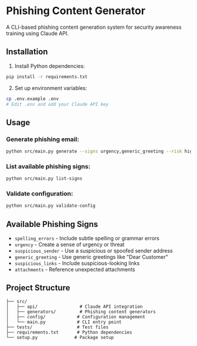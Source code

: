 # Phishing Content Generator

A CLI-based phishing content generation system for security awareness training using Claude API.

## Installation

1. Install Python dependencies:
```bash
pip install -r requirements.txt
```

2. Set up environment variables:
```bash
cp .env.example .env
# Edit .env and add your Claude API key
```

## Usage

### Generate phishing email:
```bash
python src/main.py generate --signs urgency,generic_greeting --risk high --target "IT Department"
```

### List available phishing signs:
```bash
python src/main.py list-signs
```

### Validate configuration:
```bash
python src/main.py validate-config
```

## Available Phishing Signs

- `spelling_errors` - Include subtle spelling or grammar errors
- `urgency` - Create a sense of urgency or threat
- `suspicious_sender` - Use a suspicious or spoofed sender address
- `generic_greeting` - Use generic greetings like "Dear Customer"
- `suspicious_links` - Include suspicious-looking links
- `attachments` - Reference unexpected attachments

## Project Structure

```
├── src/
│   ├── api/                # Claude API integration
│   ├── generators/         # Phishing content generators
│   ├── config/            # Configuration management
│   └── main.py            # CLI entry point
├── tests/                 # Test files
├── requirements.txt       # Python dependencies
└── setup.py              # Package setup
```